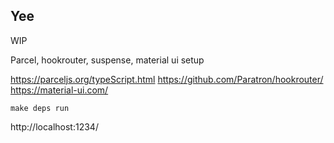 ## Yee

WIP

Parcel, hookrouter, suspense, material ui setup

https://parceljs.org/typeScript.html
https://github.com/Paratron/hookrouter/
https://material-ui.com/

```make deps run```

http://localhost:1234/
